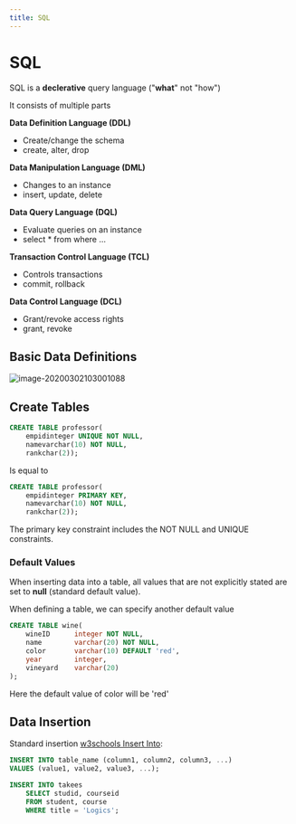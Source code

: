 ```yaml
---
title: SQL
---
```


# SQL

SQL is a **declerative** query language ("**what**" not "how")

It consists of multiple parts

**Data Definition Language (DDL)**

* Create/change the schema
* create, alter, drop

**Data Manipulation Language (DML)**

* Changes to an instance
* insert, update, delete

**Data Query Language (DQL)**

* Evaluate queries on an instance
* select * from where ... 

**Transaction Control Language (TCL)**

* Controls transactions
* commit, rollback

**Data Control Language (DCL)**

* Grant/revoke access rights
* grant, revoke



## Basic Data Definitions

![image-20200302103001088](../../../../../../Untitled/image-20200302103001088.png)

## Create Tables

```sql
CREATE TABLE professor(
    empidinteger UNIQUE NOT NULL,
    namevarchar(10) NOT NULL,
    rankchar(2));
```

Is equal to

```sql
CREATE TABLE professor(
    empidinteger PRIMARY KEY,
    namevarchar(10) NOT NULL,
    rankchar(2));
```

The primary key constraint includes the NOT NULL and UNIQUE constraints.

### Default Values

When inserting data into a table, all values that are not explicitly stated are set to **null** (standard default value).

When defining a table, we can specify another default value

```sql
CREATE TABLE wine(
	wineID		integer NOT NULL,
	name		varchar(20) NOT NULL,
	color		varchar(10) DEFAULT 'red',
	year		integer,
	vineyard	varchar(20)
);
```

Here the default value of color will be 'red'



## Data Insertion

Standard insertion [w3schools Insert Into](https://www.w3schools.com/sql/sql_insert.asp):

```sql
INSERT INTO table_name (column1, column2, column3, ...)
VALUES (value1, value2, value3, ...); 
```

```sql
INSERT INTO takees
	SELECT studid, courseid
	FROM student, course
	WHERE title = 'Logics';
```

